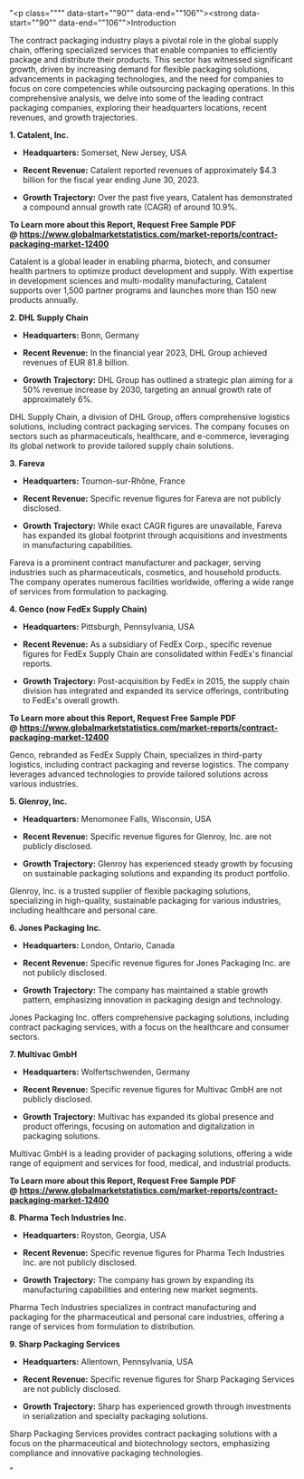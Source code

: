 "<p class="""" data-start=""90"" data-end=""106""><strong data-start=""90"" data-end=""106"">Introduction</strong></p>
<p class="""" data-start=""108"" data-end=""265""><span class=""relative -mx-px my-[-0.2rem] rounded px-px py-[0.2rem]"">The contract packaging industry plays a pivotal role in the global supply chain, offering specialized services that enable companies to efficiently package and distribute their products.</span> <span class=""relative -mx-px my-[-0.2rem] rounded px-px py-[0.2rem]"">This sector has witnessed significant growth, driven by increasing demand for flexible packaging solutions, advancements in packaging technologies, and the need for companies to focus on core competencies while outsourcing packaging operations.</span> <span class=""relative -mx-px my-[-0.2rem] rounded px-px py-[0.2rem]"">In this comprehensive analysis, we delve into some of the leading contract packaging companies, exploring their headquarters locations, recent revenues, and growth trajectories.</span></p>
<p class="""" data-start=""267"" data-end=""288""><strong data-start=""267"" data-end=""288"">1. Catalent, Inc.</strong></p>
<ul data-start=""290"" data-end=""684"">
<li class="""" data-start=""290"" data-end=""391"">
<p class="""" data-start=""292"" data-end=""391""><strong data-start=""292"" data-end=""309"">Headquarters:</strong> <span class=""relative -mx-px my-[-0.2rem] rounded px-px py-[0.2rem]"">Somerset, New Jersey, USA</span></p>
</li>
<li class="""" data-start=""393"" data-end=""534"">
<p class="""" data-start=""395"" data-end=""534""><strong data-start=""395"" data-end=""414"">Recent Revenue:</strong> <span class=""relative -mx-px my-[-0.2rem] rounded px-px py-[0.2rem]"">Catalent reported revenues of approximately $4.3 billion for the fiscal year ending June 30, 2023.</span> </p>
</li>
<li class="""" data-start=""536"" data-end=""684"">
<p class="""" data-start=""538"" data-end=""684""><strong data-start=""538"" data-end=""560"">Growth Trajectory:</strong> <span class=""relative -mx-px my-[-0.2rem] rounded px-px py-[0.2rem]"">Over the past five years, Catalent has demonstrated a compound annual growth rate (CAGR) of around 10.9%.</span></p>
</li>
</ul>
<p class="""" data-start=""686"" data-end=""851""><span class=""relative -mx-px my-[-0.2rem] rounded px-px py-[0.2rem]""><strong>To Learn more about this Report, Request Free Sample PDF @&nbsp;<a href=""https://www.globalmarketstatistics.com/market-reports/contract-packaging-market-12400"">https://www.globalmarketstatistics.com/market-reports/contract-packaging-market-12400</a></strong></span></p>
<p class="""" data-start=""686"" data-end=""851""><span class=""relative -mx-px my-[-0.2rem] rounded px-px py-[0.2rem]"">Catalent is a global leader in enabling pharma, biotech, and consumer health partners to optimize product development and supply.</span> <span class=""relative -mx-px my-[-0.2rem] rounded px-px py-[0.2rem]"">With expertise in development sciences and multi-modality manufacturing, Catalent supports over 1,500 partner programs and launches more than 150 new products annually.</span> </p>
<p class="""" data-start=""853"" data-end=""876""><strong data-start=""853"" data-end=""876"">2. DHL Supply Chain</strong></p>
<ul data-start=""878"" data-end=""1284"">
<li class="""" data-start=""878"" data-end=""983"">
<p class="""" data-start=""880"" data-end=""983""><strong data-start=""880"" data-end=""897"">Headquarters:</strong> <span class=""relative -mx-px my-[-0.2rem] rounded px-px py-[0.2rem]"">Bonn, Germany</span></p>
</li>
<li class="""" data-start=""985"" data-end=""1132"">
<p class="""" data-start=""987"" data-end=""1132""><strong data-start=""987"" data-end=""1006"">Recent Revenue:</strong> <span class=""relative -mx-px my-[-0.2rem] rounded px-px py-[0.2rem]"">In the financial year 2023, DHL Group achieved revenues of EUR 81.8 billion.</span></p>
</li>
<li class="""" data-start=""1134"" data-end=""1284"">
<p class="""" data-start=""1136"" data-end=""1284""><strong data-start=""1136"" data-end=""1158"">Growth Trajectory:</strong> <span class=""relative -mx-px my-[-0.2rem] rounded px-px py-[0.2rem]"">DHL Group has outlined a strategic plan aiming for a 50% revenue increase by 2030, targeting an annual growth rate of approximately 6%.</span> </p>
</li>
</ul>
<p class="""" data-start=""1286"" data-end=""1411""><span class=""relative -mx-px my-[-0.2rem] rounded px-px py-[0.2rem]"">DHL Supply Chain, a division of DHL Group, offers comprehensive logistics solutions, including contract packaging services.</span> <span class=""relative -mx-px my-[-0.2rem] rounded px-px py-[0.2rem]"">The company focuses on sectors such as pharmaceuticals, healthcare, and e-commerce, leveraging its global network to provide tailored supply chain solutions.</span></p>
<p class="""" data-start=""1413"" data-end=""1426""><strong data-start=""1413"" data-end=""1426"">3. Fareva</strong></p>
<ul data-start=""1428"" data-end=""1754"">
<li class="""" data-start=""1428"" data-end=""1533"">
<p class="""" data-start=""1430"" data-end=""1533""><strong data-start=""1430"" data-end=""1447"">Headquarters:</strong> <span class=""relative -mx-px my-[-0.2rem] rounded px-px py-[0.2rem]"">Tournon-sur-Rh&ocirc;ne, France</span></p>
</li>
<li class="""" data-start=""1535"" data-end=""1642"">
<p class="""" data-start=""1537"" data-end=""1642""><strong data-start=""1537"" data-end=""1556"">Recent Revenue:</strong> <span class=""relative -mx-px my-[-0.2rem] rounded px-px py-[0.2rem]"">Specific revenue figures for Fareva are not publicly disclosed.</span></p>
</li>
<li class="""" data-start=""1644"" data-end=""1754"">
<p class="""" data-start=""1646"" data-end=""1754""><strong data-start=""1646"" data-end=""1668"">Growth Trajectory:</strong> <span class=""relative -mx-px my-[-0.2rem] rounded px-px py-[0.2rem]"">While exact CAGR figures are unavailable, Fareva has expanded its global footprint through acquisitions and investments in manufacturing capabilities.</span></p>
</li>
</ul>
<p class="""" data-start=""1756"" data-end=""1881""><span class=""relative -mx-px my-[-0.2rem] rounded px-px py-[0.2rem]"">Fareva is a prominent contract manufacturer and packager, serving industries such as pharmaceuticals, cosmetics, and household products.</span> <span class=""relative -mx-px my-[-0.2rem] rounded px-px py-[0.2rem]"">The company operates numerous facilities worldwide, offering a wide range of services from formulation to packaging.</span></p>
<p class="""" data-start=""1883"" data-end=""1920""><strong data-start=""1883"" data-end=""1920"">4. Genco (now FedEx Supply Chain)</strong></p>
<ul data-start=""1922"" data-end=""2248"">
<li class="""" data-start=""1922"" data-end=""2027"">
<p class="""" data-start=""1924"" data-end=""2027""><strong data-start=""1924"" data-end=""1941"">Headquarters:</strong> <span class=""relative -mx-px my-[-0.2rem] rounded px-px py-[0.2rem]"">Pittsburgh, Pennsylvania, USA</span></p>
</li>
<li class="""" data-start=""2029"" data-end=""2136"">
<p class="""" data-start=""2031"" data-end=""2136""><strong data-start=""2031"" data-end=""2050"">Recent Revenue:</strong> <span class=""relative -mx-px my-[-0.2rem] rounded px-px py-[0.2rem]"">As a subsidiary of FedEx Corp., specific revenue figures for FedEx Supply Chain are consolidated within FedEx's financial reports.</span></p>
</li>
<li class="""" data-start=""2138"" data-end=""2248"">
<p class="""" data-start=""2140"" data-end=""2248""><strong data-start=""2140"" data-end=""2162"">Growth Trajectory:</strong> <span class=""relative -mx-px my-[-0.2rem] rounded px-px py-[0.2rem]"">Post-acquisition by FedEx in 2015, the supply chain division has integrated and expanded its service offerings, contributing to FedEx's overall growth.</span></p>
</li>
</ul>
<p class="""" data-start=""2250"" data-end=""2375""><span class=""relative -mx-px my-[-0.2rem] rounded px-px py-[0.2rem]""><strong>To Learn more about this Report, Request Free Sample PDF @&nbsp;<a href=""https://www.globalmarketstatistics.com/market-reports/contract-packaging-market-12400"">https://www.globalmarketstatistics.com/market-reports/contract-packaging-market-12400</a></strong></span></p>
<p class="""" data-start=""2250"" data-end=""2375""><span class=""relative -mx-px my-[-0.2rem] rounded px-px py-[0.2rem]"">Genco, rebranded as FedEx Supply Chain, specializes in third-party logistics, including contract packaging and reverse logistics.</span> <span class=""relative -mx-px my-[-0.2rem] rounded px-px py-[0.2rem]"">The company leverages advanced technologies to provide tailored solutions across various industries.</span></p>
<p class="""" data-start=""2377"" data-end=""2397""><strong data-start=""2377"" data-end=""2397"">5. Glenroy, Inc.</strong></p>
<ul data-start=""2399"" data-end=""2725"">
<li class="""" data-start=""2399"" data-end=""2504"">
<p class="""" data-start=""2401"" data-end=""2504""><strong data-start=""2401"" data-end=""2418"">Headquarters:</strong> <span class=""relative -mx-px my-[-0.2rem] rounded px-px py-[0.2rem]"">Menomonee Falls, Wisconsin, USA</span></p>
</li>
<li class="""" data-start=""2506"" data-end=""2613"">
<p class="""" data-start=""2508"" data-end=""2613""><strong data-start=""2508"" data-end=""2527"">Recent Revenue:</strong> <span class=""relative -mx-px my-[-0.2rem] rounded px-px py-[0.2rem]"">Specific revenue figures for Glenroy, Inc. are not publicly disclosed.</span></p>
</li>
<li class="""" data-start=""2615"" data-end=""2725"">
<p class="""" data-start=""2617"" data-end=""2725""><strong data-start=""2617"" data-end=""2639"">Growth Trajectory:</strong> <span class=""relative -mx-px my-[-0.2rem] rounded px-px py-[0.2rem]"">Glenroy has experienced steady growth by focusing on sustainable packaging solutions and expanding its product portfolio.</span></p>
</li>
</ul>
<p class="""" data-start=""2727"" data-end=""2812""><span class=""relative -mx-px my-[-0.2rem] rounded px-px py-[0.2rem]"">Glenroy, Inc. is a trusted supplier of flexible packaging solutions, specializing in high-quality, sustainable packaging for various industries, including healthcare and personal care.</span></p>
<p class="""" data-start=""2814"" data-end=""2841""><strong data-start=""2814"" data-end=""2841"">6. Jones Packaging Inc.</strong></p>
<ul data-start=""2843"" data-end=""3169"">
<li class="""" data-start=""2843"" data-end=""2948"">
<p class="""" data-start=""2845"" data-end=""2948""><strong data-start=""2845"" data-end=""2862"">Headquarters:</strong> <span class=""relative -mx-px my-[-0.2rem] rounded px-px py-[0.2rem]"">London, Ontario, Canada</span></p>
</li>
<li class="""" data-start=""2950"" data-end=""3057"">
<p class="""" data-start=""2952"" data-end=""3057""><strong data-start=""2952"" data-end=""2971"">Recent Revenue:</strong> <span class=""relative -mx-px my-[-0.2rem] rounded px-px py-[0.2rem]"">Specific revenue figures for Jones Packaging Inc. are not publicly disclosed.</span></p>
</li>
<li class="""" data-start=""3059"" data-end=""3169"">
<p class="""" data-start=""3061"" data-end=""3169""><strong data-start=""3061"" data-end=""3083"">Growth Trajectory:</strong> <span class=""relative -mx-px my-[-0.2rem] rounded px-px py-[0.2rem]"">The company has maintained a stable growth pattern, emphasizing innovation in packaging design and technology.</span></p>
</li>
</ul>
<p class="""" data-start=""3171"" data-end=""3256""><span class=""relative -mx-px my-[-0.2rem] rounded px-px py-[0.2rem]"">Jones Packaging Inc. offers comprehensive packaging solutions, including contract packaging services, with a focus on the healthcare and consumer sectors.</span></p>
<p class="""" data-start=""3258"" data-end=""3278""><strong data-start=""3258"" data-end=""3278"">7. Multivac GmbH</strong></p>
<ul data-start=""3280"" data-end=""3606"">
<li class="""" data-start=""3280"" data-end=""3385"">
<p class="""" data-start=""3282"" data-end=""3385""><strong data-start=""3282"" data-end=""3299"">Headquarters:</strong> <span class=""relative -mx-px my-[-0.2rem] rounded px-px py-[0.2rem]"">Wolfertschwenden, Germany</span></p>
</li>
<li class="""" data-start=""3387"" data-end=""3494"">
<p class="""" data-start=""3389"" data-end=""3494""><strong data-start=""3389"" data-end=""3408"">Recent Revenue:</strong> <span class=""relative -mx-px my-[-0.2rem] rounded px-px py-[0.2rem]"">Specific revenue figures for Multivac GmbH are not publicly disclosed.</span></p>
</li>
<li class="""" data-start=""3496"" data-end=""3606"">
<p class="""" data-start=""3498"" data-end=""3606""><strong data-start=""3498"" data-end=""3520"">Growth Trajectory:</strong> <span class=""relative -mx-px my-[-0.2rem] rounded px-px py-[0.2rem]"">Multivac has expanded its global presence and product offerings, focusing on automation and digitalization in packaging solutions.</span></p>
</li>
</ul>
<p class="""" data-start=""3608"" data-end=""3693""><span class=""relative -mx-px my-[-0.2rem] rounded px-px py-[0.2rem]"">Multivac GmbH is a leading provider of packaging solutions, offering a wide range of equipment and services for food, medical, and industrial products.</span></p>
<p class="""" data-start=""3608"" data-end=""3693""><strong>To Learn more about this Report, Request Free Sample PDF @&nbsp;<a href=""https://www.globalmarketstatistics.com/market-reports/contract-packaging-market-12400"">https://www.globalmarketstatistics.com/market-reports/contract-packaging-market-12400</a></strong></p>
<p class="""" data-start=""3695"" data-end=""3729""><strong data-start=""3695"" data-end=""3729"">8. Pharma Tech Industries Inc.</strong></p>
<ul data-start=""3731"" data-end=""4057"">
<li class="""" data-start=""3731"" data-end=""3836"">
<p class="""" data-start=""3733"" data-end=""3836""><strong data-start=""3733"" data-end=""3750"">Headquarters:</strong> <span class=""relative -mx-px my-[-0.2rem] rounded px-px py-[0.2rem]"">Royston, Georgia, USA</span></p>
</li>
<li class="""" data-start=""3838"" data-end=""3945"">
<p class="""" data-start=""3840"" data-end=""3945""><strong data-start=""3840"" data-end=""3859"">Recent Revenue:</strong> <span class=""relative -mx-px my-[-0.2rem] rounded px-px py-[0.2rem]"">Specific revenue figures for Pharma Tech Industries Inc. are not publicly disclosed.</span></p>
</li>
<li class="""" data-start=""3947"" data-end=""4057"">
<p class="""" data-start=""3949"" data-end=""4057""><strong data-start=""3949"" data-end=""3971"">Growth Trajectory:</strong> <span class=""relative -mx-px my-[-0.2rem] rounded px-px py-[0.2rem]"">The company has grown by expanding its manufacturing capabilities and entering new market segments.</span></p>
</li>
</ul>
<p class="""" data-start=""4059"" data-end=""4144""><span class=""relative -mx-px my-[-0.2rem] rounded px-px py-[0.2rem]"">Pharma Tech Industries specializes in contract manufacturing and packaging for the pharmaceutical and personal care industries, offering a range of services from formulation to distribution.</span></p>
<p class="""" data-start=""4146"" data-end=""4177""><strong data-start=""4146"" data-end=""4177"">9. Sharp Packaging Services</strong></p>
<ul data-start=""4179"" data-end=""4505"">
<li class="""" data-start=""4179"" data-end=""4284"">
<p class="""" data-start=""4181"" data-end=""4284""><strong data-start=""4181"" data-end=""4198"">Headquarters:</strong> <span class=""relative -mx-px my-[-0.2rem] rounded px-px py-[0.2rem]"">Allentown, Pennsylvania, USA</span></p>
</li>
<li class="""" data-start=""4286"" data-end=""4393"">
<p class="""" data-start=""4288"" data-end=""4393""><strong data-start=""4288"" data-end=""4307"">Recent Revenue:</strong> <span class=""relative -mx-px my-[-0.2rem] rounded px-px py-[0.2rem]"">Specific revenue figures for Sharp Packaging Services are not publicly disclosed.</span></p>
</li>
<li class="""" data-start=""4395"" data-end=""4505"">
<p class="""" data-start=""4397"" data-end=""4505""><strong data-start=""4397"" data-end=""4419"">Growth Trajectory:</strong> <span class=""relative -mx-px my-[-0.2rem] rounded px-px py-[0.2rem]"">Sharp has experienced growth through investments in serialization and specialty packaging solutions.</span></p>
</li>
</ul>
<p class="""" data-start=""4507"" data-end=""4592""><span class=""relative -mx-px my-[-0.2rem] rounded px-px py-[0.2rem]"">Sharp Packaging Services provides contract packaging solutions with a focus on the pharmaceutical and biotechnology sectors, emphasizing compliance and innovative packaging technologies.</span></p>"
